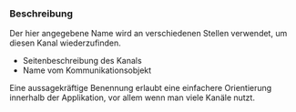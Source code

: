 ﻿### Beschreibung

Der hier angegebene Name wird an verschiedenen Stellen verwendet, um diesen Kanal wiederzufinden.

* Seitenbeschreibung des Kanals
* Name vom Kommunikationsobjekt

Eine aussagekräftige Benennung erlaubt eine einfachere Orientierung innerhalb der Applikation, vor allem wenn man viele Kanäle nutzt.


